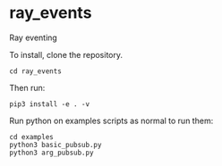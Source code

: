 # ray_events
Ray eventing

To install, clone the repository.

```
cd ray_events
```

Then run:

```
pip3 install -e . -v
```

Run python on examples scripts as normal to run them:

```
cd examples
python3 basic_pubsub.py
python3 arg_pubsub.py
```
